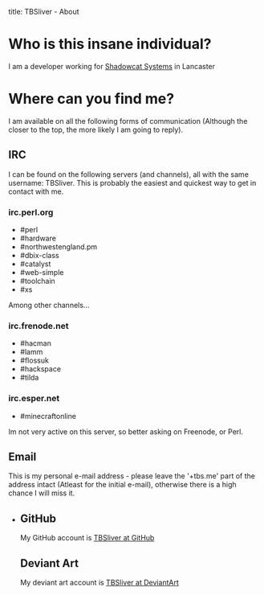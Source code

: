 title: TBSliver - About

# Who is this insane individual?

I am a developer working for [Shadowcat Systems][scsys] in Lancaster

[scsys]: http://shadow.cat "Shadowcat Systems Limited"

# Where can you find me?

I am available on all the following forms of communication (Although the closer
to the top, the more likely I am going to reply).

## IRC

I can be found on the following servers (and channels), all with the same
username: TBSliver. This is probably the easiest and quickest way to get in
contact with me.

### irc.perl.org

- #perl
- #hardware
- #northwestengland.pm
- #dbix-class
- #catalyst
- #web-simple
- #toolchain
- #xs

Among other channels...

### irc.frenode.net

- #hacman
- #lamm
- #flossuk
- #hackspace
- #tilda

### irc.esper.net

- #minecraftonline

Im not very active on this server, so better asking on Freenode, or Perl.

## Email

This is my personal e-mail address - please leave the '+tbs.me' part of the
address intact (Atleast for the initial e-mail), otherwise there is a high
chance I will miss it.

- <script language="JavaScript">
var username = "tom.bloor+tbs.me";
var hostname = "googlemail.com";
var linktext = username + "@" + hostname ;
document.write("<a href='" + "mail" + "to:" + username + "@" + hostname + "'>" + linktext + "</a>");
</script>

## GitHub

My GitHub account is [TBSliver at GitHub][github]

[github]: https://github.com/TBSliver "TBSliver at GitHub"

## Deviant Art

My deviant art account is [TBSliver at DeviantArt][deviant-art]

[deviant-art]: http://tbsliver.deviantart.com/ "TBSliver at DeviantArt"

